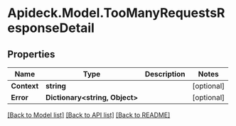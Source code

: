 # Apideck.Model.TooManyRequestsResponseDetail

## Properties

Name | Type | Description | Notes
------------ | ------------- | ------------- | -------------
**Context** | **string** |  | [optional] 
**Error** | **Dictionary&lt;string, Object&gt;** |  | [optional] 

[[Back to Model list]](../README.md#documentation-for-models) [[Back to API list]](../README.md#documentation-for-api-endpoints) [[Back to README]](../README.md)

